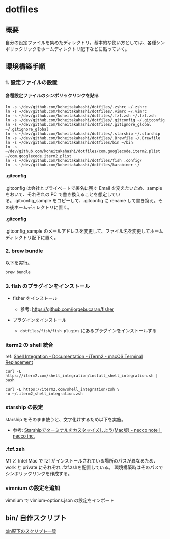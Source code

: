 # dotfiles
## 概要

自分の設定ファイルを集めたディレクトリ。基本的な使い方としては、各種シンボリックリックをホームディレクトリ配下などに貼っていく。
## 環境構築手順
### 1. 設定ファイルの設置
#### 各種設定ファイルのシンボリックリンクを貼る

```
ln -s ~/dev/github.com/koheitakahashi/dotfiles/.zshrc ~/.zshrc
ln -s ~/dev/github.com/koheitakahashi/dotfiles/.vimrc ~/.vimrc
ln -s ~/dev/github.com/koheitakahashi/dotfiles/.fzf.zsh ~/.fzf.zsh
ln -s ~/dev/github.com/koheitakahashi/dotfiles/.gitconfig ~/.gitconfig
ln -s ~/dev/github.com/koheitakahashi/dotfiles/.gitignore_global ~/.gitignore_global
ln -s ~/dev/github.com/koheitakahashi/dotfiles/.starship ~/.starship
ln -s ~/dev/github.com/koheitakahashi/dotfiles/.Brewfile ~/.Brewfile
ln -s ~/dev/github.com/koheitakahashi/dotfiles/bin ~/bin
ln -s ~/dev/github.com/koheitakahashi/dotfiles/com.googlecode.iterm2.plist ~/com.googlecode.iterm2.plist
ln -s ~/dev/github.com/koheitakahashi/dotfiles/fish .config/
ln -s ~/dev/github.com/koheitakahashi/dotfiles/karabiner ~/
```

#### .gitconfig

.gitconfig は会社とプライベートで署名に残す Email を変えたいため、sample をおいて、それぞれの PC で書き換えることを想定している。.gitconfig_sample をコピーして、.gitconfig に rename して書き換え。その後ホームディレクトリに置く。

#### .gitconfig

.gitconfig_sample のメールアドレスを変更して、ファイル名を変更してホームディレクトリ配下に置く。

### 2. brew bundle

以下を実行。

```
brew bundle
```

### 3. fish のプラグインをインストール

- fisher をインストール
  - 参考: https://github.com/jorgebucaran/fisher

- プラグインをインストール
  - `dotfiles/fish/fish_plugins` にあるプラグインをインストールする

### iterm2 の shell 統合

ref: [Shell Integration \- Documentation \- iTerm2 \- macOS Terminal Replacement](https://iterm2.com/documentation-shell-integration.html)

```shell
curl -L https://iterm2.com/shell_integration/install_shell_integration.sh | bash

curl -L https://iterm2.com/shell_integration/zsh \
-o ~/.iterm2_shell_integration.zsh
```

### starship の設定

starship をそのまま使うと、文字化けするため以下を実施。

- 参考: [Starshipでターミナルをカスタマイズしよう\(Mac版\) \- necco note｜necco inc\.](https://necco.inc/note/4809)

### .fzf.zsh

M1 と Intel Mac で fzf がインストールされている場所のパスが異なるため、work と private にそれぞれ .fzf.zshを配置している。
環境構築時はそのパスでシンボリックリンクを作成する。

### vimnium の設定を追加

vimnium で vimium-options.json の設定をインポート

## bin/ 自作スクリプト

[bin配下のスクリプト一覧](./bin/README.md)
